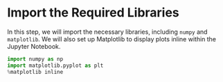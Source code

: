 # Import the Required Libraries

In this step, we will import the necessary libraries, including `numpy` and `matplotlib`. We will also set up Matplotlib to display plots inline within the Jupyter Notebook.

```python
import numpy as np
import matplotlib.pyplot as plt
%matplotlib inline
```
